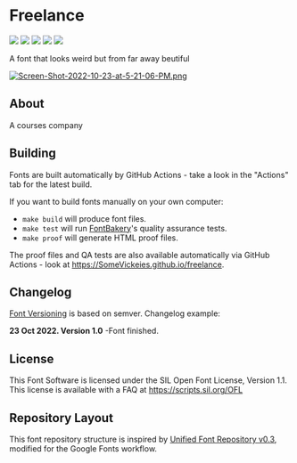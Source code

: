 


# Freelance

[![][Fontbakery]](https://SomeVickeies.github.io/freelance/fontbakery/fontbakery-report.html)
[![][Universal]](https://SomeVickeies.github.io/freelance/fontbakery/fontbakery-report.html)
[![][GF Profile]](https://SomeVickeies.github.io/freelance/fontbakery/fontbakery-report.html)
[![][Outline Correctness]](https://SomeVickeies.github.io/freelance/fontbakery/fontbakery-report.html)
[![][Shaping]](https://SomeVickeies.github.io/freelance/fontbakery/fontbakery-report.html)

[Fontbakery]: https://img.shields.io/endpoint?url=https%3A%2F%2Fraw.githubusercontent.com%2FSomeVickeies%2Ffreelance%2Fgh-pages%2Fbadges%2Foverall.json
[GF Profile]: https://img.shields.io/endpoint?url=https%3A%2F%2Fraw.githubusercontent.com%2FSomeVickeies%2Ffreelance%2Fgh-pages%2Fbadges%2FGoogleFonts.json
[Outline Correctness]: https://img.shields.io/endpoint?url=https%3A%2F%2Fraw.githubusercontent.com%2FSomeVickeies%2Ffreelance%2Fgh-pages%2Fbadges%2FOutlineCorrectnessChecks.json
[Shaping]: https://img.shields.io/endpoint?url=https%3A%2F%2Fraw.githubusercontent.com%2FSomeVickeies%2Ffreelance%2Fgh-pages%2Fbadges%2FShapingChecks.json
[Universal]: https://img.shields.io/endpoint?url=https%3A%2F%2Fraw.githubusercontent.com%2FSomeVickeies%2Ffreelance%2Fgh-pages%2Fbadges%2FUniversal.json

A font that looks weird but from far away beutiful

[![Screen-Shot-2022-10-23-at-5-21-06-PM.png](https://i.postimg.cc/FKL0knY7/Screen-Shot-2022-10-23-at-5-21-06-PM.png)](https://postimg.cc/yJ7DwjXH)

## About

A courses company

## Building

Fonts are built automatically by GitHub Actions - take a look in the "Actions" tab for the latest build.

If you want to build fonts manually on your own computer:

* `make build` will produce font files.
* `make test` will run [FontBakery](https://github.com/googlefonts/fontbakery)'s quality assurance tests.
* `make proof` will generate HTML proof files.

The proof files and QA tests are also available automatically via GitHub Actions - look at https://SomeVickeies.github.io/freelance.

## Changelog


[Font Versioning](https://github.com/googlefonts/gf-docs/tree/main/Spec#font-versioning) is based on semver. 
Changelog example:

**23 Oct 2022. Version 1.0**
-Font finished.

## License

This Font Software is licensed under the SIL Open Font License, Version 1.1.
This license is available with a FAQ at
https://scripts.sil.org/OFL

## Repository Layout

This font repository structure is inspired by [Unified Font Repository v0.3](https://github.com/unified-font-repository/Unified-Font-Repository), modified for the Google Fonts workflow.
